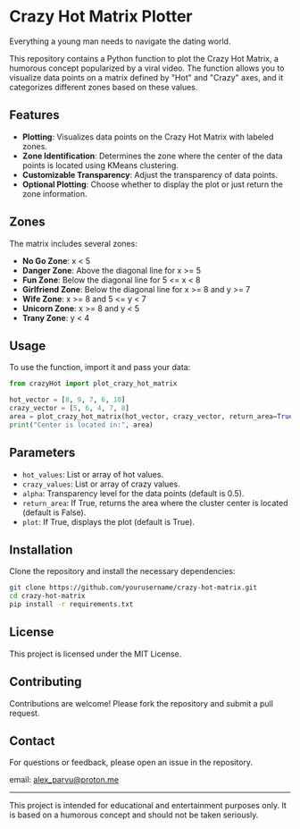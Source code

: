 # Crazy Hot Matrix Plotter
Everything a young man needs to navigate the dating world. 

This repository contains a Python function to plot the Crazy Hot Matrix, a humorous concept popularized by a viral video. The function allows you to visualize data points on a matrix defined by "Hot" and "Crazy" axes, and it categorizes different zones based on these values.

## Features

- **Plotting**: Visualizes data points on the Crazy Hot Matrix with labeled zones.
- **Zone Identification**: Determines the zone where the center of the data points is located using KMeans clustering.
- **Customizable Transparency**: Adjust the transparency of data points.
- **Optional Plotting**: Choose whether to display the plot or just return the zone information.

## Zones

The matrix includes several zones:

- **No Go Zone**: x < 5
- **Danger Zone**: Above the diagonal line for x >= 5
- **Fun Zone**: Below the diagonal line for 5 <= x < 8
- **Girlfriend Zone**: Below the diagonal line for x >= 8 and y >= 7
- **Wife Zone**: x >= 8 and 5 <= y < 7
- **Unicorn Zone**: x >= 8 and y < 5
- **Trany Zone**: y < 4

## Usage

To use the function, import it and pass your data:

```python
from crazyHot import plot_crazy_hot_matrix

hot_vector = [8, 9, 7, 6, 10]
crazy_vector = [5, 6, 4, 7, 8]
area = plot_crazy_hot_matrix(hot_vector, crazy_vector, return_area=True)
print("Center is located in:", area)
```

## Parameters

- `hot_values`: List or array of hot values.
- `crazy_values`: List or array of crazy values.
- `alpha`: Transparency level for the data points (default is 0.5).
- `return_area`: If True, returns the area where the cluster center is located (default is False).
- `plot`: If True, displays the plot (default is True).

## Installation

Clone the repository and install the necessary dependencies:

```bash
git clone https://github.com/yourusername/crazy-hot-matrix.git
cd crazy-hot-matrix
pip install -r requirements.txt
```

## License

This project is licensed under the MIT License.

## Contributing

Contributions are welcome! Please fork the repository and submit a pull request.

## Contact

For questions or feedback, please open an issue in the repository.

email: alex_parvu@proton.me

---

This project is intended for educational and entertainment purposes only. It is based on a humorous concept and should not be taken seriously.
